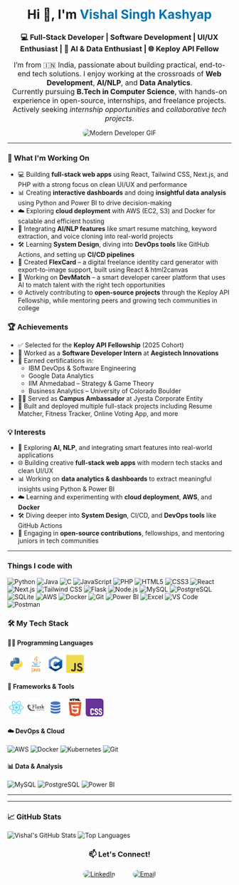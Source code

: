 <!-- Header Section -->
<h1 align="center">
  Hi 👋, I'm <span style="color:#0073b1;"><strong>Vishal Singh Kashyap</strong></span>
</h1>

<h3 align="center">
   💻 Full-Stack Developer | Software Development | UI/UX Enthusiast |  🧠 AI & Data Enthusiast | 🌐 Keploy API Fellow
</h3>


<p align="center" style="max-width: 700px; margin: auto; font-size: 16px;">
  I’m from 🇮🇳 India, passionate about building practical, end-to-end tech solutions. I enjoy working at the crossroads of 
  <strong>Web Development</strong>, <strong>AI/NLP</strong>, and <strong>Data Analytics</strong>. <br/>
  Currently pursuing <strong>B.Tech in Computer Science</strong>, with hands-on experience in open-source, internships, and freelance projects. 
  Actively seeking <em>internship opportunities</em> and <em>collaborative tech projects</em>.
</p>

<!-- GIF (updated to a cleaner, modern style) -->
<p align="center">
  <img src="https://media.giphy.com/media/qgQUggAC3Pfv687qPC/giphy.gif" 
       alt="Modern Developer GIF" width="480" height="300" style="border-radius: 10px;" />
</p>


---

### 🚀 What I'm Working On

- 💻 Building **full-stack web apps** using React, Tailwind CSS, Next.js, and PHP with a strong focus on clean UI/UX and performance  
- 📊 Creating **interactive dashboards** and doing **insightful data analysis** using Python and Power BI to drive decision-making  
- ☁️ Exploring **cloud deployment** with AWS (EC2, S3) and Docker for scalable and efficient hosting  
- 🧠 Integrating **AI/NLP features** like smart resume matching, keyword extraction, and voice cloning into real-world projects  
- 🛠️ Learning **System Design**, diving into **DevOps tools** like GitHub Actions, and setting up **CI/CD pipelines**  
- 🎨 Created **FlexCard** – a digital freelance identity card generator with export-to-image support, built using React & html2canvas  
- 🤖 Working on **DevMatch** – a smart developer career platform that uses AI to match talent with the right tech opportunities  
- 🌐 Actively contributing to **open-source projects** through the Keploy API Fellowship, while mentoring peers and growing tech communities in college  

### 🏆 Achievements

- ✅ Selected for the **Keploy API Fellowship** (2025 Cohort)  
- 🏅 Worked as a **Software Developer Intern** at **Aegistech Innovations**  
- 📜 Earned certifications in:
  - IBM DevOps & Software Engineering
  - Google Data Analytics
  - IIM Ahmedabad – Strategy & Game Theory
  - Business Analytics – University of Colorado Boulder  
- 🧑‍🏫 Served as **Campus Ambassador** at Jyesta Corporate Entity  
- 🌟 Built and deployed multiple full-stack projects including Resume Matcher, Fitness Tracker, Online Voting App, and more  

### 💡 Interests

- 🤖 Exploring **AI, NLP**, and integrating smart features into real-world applications  
- 🌐 Building creative **full-stack web apps** with modern tech stacks and clean UI/UX  
- 📊 Working on **data analytics & dashboards** to extract meaningful insights using Python & Power BI  
- ☁️ Learning and experimenting with **cloud deployment**, **AWS**, and **Docker**  
- 🛠️ Diving deeper into **System Design**, CI/CD, and **DevOps tools** like GitHub Actions  
- 🚀 Engaging in **open-source contributions**, fellowships, and mentoring juniors in tech communities  


---
<h3>Things I code with</h3>
<p> <!-- Languages --> <img alt="Python" src="https://img.shields.io/badge/-Python-3776AB?style=flat-square&logo=python&logoColor=white" /> <img alt="Java" src="https://img.shields.io/badge/-Java-007396?style=flat-square&logo=java&logoColor=white" /> <img alt="C" src="https://img.shields.io/badge/-C-00599C?style=flat-square&logo=c&logoColor=white" /> <img alt="JavaScript" src="https://img.shields.io/badge/-JavaScript-F7DF1E?style=flat-square&logo=javascript&logoColor=black" /> <img alt="PHP" src="https://img.shields.io/badge/-PHP-777BB4?style=flat-square&logo=php&logoColor=white" /> <!-- Frontend --> <img alt="HTML5" src="https://img.shields.io/badge/-HTML5-E34F26?style=flat-square&logo=html5&logoColor=white" /> <img alt="CSS3" src="https://img.shields.io/badge/-CSS3-1572B6?style=flat-square&logo=css3&logoColor=white" /> <img alt="React" src="https://img.shields.io/badge/-React-61DAFB?style=flat-square&logo=react&logoColor=black" /> <img alt="Next.js" src="https://img.shields.io/badge/-Next.js-000000?style=flat-square&logo=next.js&logoColor=white" /> <img alt="Tailwind CSS" src="https://img.shields.io/badge/-Tailwind_CSS-38B2AC?style=flat-square&logo=tailwind-css&logoColor=white" /> <!-- Backend & Frameworks --> <img alt="Flask" src="https://img.shields.io/badge/-Flask-000000?style=flat-square&logo=flask&logoColor=white" /> <img alt="Node.js" src="https://img.shields.io/badge/-Node.js-339933?style=flat-square&logo=node.js&logoColor=white" /> <!-- Databases --> <img alt="MySQL" src="https://img.shields.io/badge/-MySQL-4479A1?style=flat-square&logo=mysql&logoColor=white" /> <img alt="PostgreSQL" src="https://img.shields.io/badge/-PostgreSQL-336791?style=flat-square&logo=postgresql&logoColor=white" /> <img alt="SQLite" src="https://img.shields.io/badge/-SQLite-003B57?style=flat-square&logo=sqlite&logoColor=white" /> <!-- DevOps & Cloud --> <img alt="AWS" src="https://img.shields.io/badge/-AWS-232F3E?style=flat-square&logo=amazon-aws&logoColor=white" /> <img alt="Docker" src="https://img.shields.io/badge/-Docker-2496ED?style=flat-square&logo=docker&logoColor=white" /> <img alt="Git" src="https://img.shields.io/badge/-Git-F05032?style=flat-square&logo=git&logoColor=white" /> <!-- Data & Visualization --> <img alt="Power BI" src="https://img.shields.io/badge/-Power%20BI-F2C811?style=flat-square&logo=powerbi&logoColor=black" /> <img alt="Excel" src="https://img.shields.io/badge/-Excel-217346?style=flat-square&logo=microsoft-excel&logoColor=white" /> <!-- Tools --> <img alt="VS Code" src="https://img.shields.io/badge/-VS%20Code-007ACC?style=flat-square&logo=visual-studio-code&logoColor=white" /> <img alt="Postman" src="https://img.shields.io/badge/-Postman-FF6C37?style=flat-square&logo=postman&logoColor=white" /> </p>

### 🛠️ My Tech Stack

#### 👨‍💻 Programming Languages
<p align="left">
  <img src="https://raw.githubusercontent.com/github/explore/main/topics/python/python.png" alt="Python" width="40" height="40" />
  <img src="https://raw.githubusercontent.com/github/explore/main/topics/java/java.png" alt="Java" width="40" height="40" />
  <img src="https://raw.githubusercontent.com/github/explore/main/topics/c/c.png" alt="C" width="40" height="40" />
  <img src="https://raw.githubusercontent.com/github/explore/main/topics/javascript/javascript.png" alt="JavaScript" width="40" height="40" />
</p>

#### 🧰 Frameworks & Tools
<p align="left">
  <img src="https://raw.githubusercontent.com/github/explore/main/topics/react/react.png" alt="React" width="40" height="40" />
  <img src="https://raw.githubusercontent.com/github/explore/main/topics/flask/flask.png" alt="Flask" width="40" height="40" />
  <img src="https://raw.githubusercontent.com/github/explore/main/topics/sql/sql.png" alt="SQL" width="40" height="40" />
  <img src="https://raw.githubusercontent.com/github/explore/main/topics/html/html.png" alt="HTML" width="40" height="40" />
  <img src="https://raw.githubusercontent.com/github/explore/main/topics/css/css.png" alt="CSS" width="40" height="40" />
</p>

#### ☁️ DevOps & Cloud
<p align="left">
  <img src="https://www.vectorlogo.zone/logos/amazon_aws/amazon_aws-icon.svg" alt="AWS" width="40" height="40" />
  <img src="https://www.vectorlogo.zone/logos/docker/docker-icon.svg" alt="Docker" width="40" height="40" />
  <img src="https://www.vectorlogo.zone/logos/kubernetes/kubernetes-icon.svg" alt="Kubernetes" width="40" height="40" />
  <img src="https://www.vectorlogo.zone/logos/git-scm/git-scm-icon.svg" alt="Git" width="40" height="40" />
</p>

#### 📊 Data & Analysis
<p align="left">
  <img src="https://www.vectorlogo.zone/logos/mysql/mysql-icon.svg" alt="MySQL" width="40" height="40" />
  <img src="https://www.vectorlogo.zone/logos/postgresql/postgresql-icon.svg" alt="PostgreSQL" width="40" height="40" />
  <img src="https://cdn.worldvectorlogo.com/logos/power-bi.svg" alt="Power BI" width="40" height="40" />
</p>

---



---

### 📈 GitHub Stats

<p align="left">
  <img height="180em" src="https://github-readme-stats.vercel.app/api?username=vishalsiingh&show_icons=true&theme=radical&count_private=true" alt="Vishal's GitHub Stats" />
  
  <img height="180em" src="https://github-readme-stats.vercel.app/api/top-langs/?username=vishalsiingh&layout=compact&langs_count=8&theme=radical" alt="Top Languages" />
</p>


<!-- 📫 Let's Connect Section -->
<!-- 📫 Let's Connect Section -->
<h3 align="center">📫 Let's Connect!</h3> 

<p align="center" style="display: flex; justify-content: center; gap: 40px; flex-wrap: wrap; align-items: center; margin-top: 20px;">

  <!-- LinkedIn -->
  <a href="https://www.linkedin.com/in/vishalsinghkashyap/" target="_blank" title="LinkedIn" style="display: inline-block; transition: transform 0.3s ease;">
    <img src="https://cdn.jsdelivr.net/gh/devicons/devicon/icons/linkedin/linkedin-original.svg" alt="LinkedIn" width="45" height="45" style="border-radius: 10px;" />
  </a>

  <!-- Gmail -->
  <a href="mailto:vishalsinghkashyap44@gmail.com" title="Email" style="display: inline-block; transition: transform 0.3s ease;">
    <img src="https://upload.wikimedia.org/wikipedia/commons/4/4e/Gmail_Icon.png" alt="Email" width="45" height="45" style="border-radius: 10px;" />
  </a>

  <!-- Portfolio -->
  <!--<a href="https://vishalkashyap.netlify.app" target="_blank" title="Portfolio" style="display: inline-block; font-family: 'Segoe UI', sans-serif; font-size: 1.2rem; color: #0073b1; font-weight: 600; text-decoration: none;">
    🌐 Explore My Work
  </a>  -->

</p>
